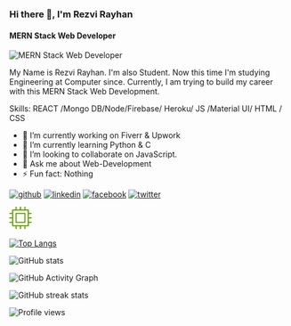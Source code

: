 ### Hi there 👋, I'm Rezvi Rayhan
#### MERN Stack Web Developer 
![MERN Stack Web Developer ](https://i.ibb.co/XJWvHQb/IMG-20200321-214424.jpg)

My Name is Rezvi Rayhan. I'm also Student. Now this time I'm studying Engineering at Computer since.
Currently, I am trying to build my career with this MERN Stack Web Development.

Skills: REACT /Mongo DB/Node/Firebase/ Heroku/ JS /Material UI/ HTML / CSS

- 🔭 I’m currently working on Fiverr & Upwork 
- 🌱 I’m currently learning Python & C 
- 👯 I’m looking to collaborate on JavaScript. 
- 💬 Ask me about Web-Development 
- ⚡ Fun fact: Nothing 


[<img src='https://cdn.jsdelivr.net/npm/simple-icons@3.0.1/icons/github.svg' alt='github' height='40'>](https://github.com/rezvirayhan2002)  [<img src='https://cdn.jsdelivr.net/npm/simple-icons@3.0.1/icons/linkedin.svg' alt='linkedin' height='40'>](https://www.linkedin.com/in/rezvi-rayhan-3943531b3/)  [<img src='https://cdn.jsdelivr.net/npm/simple-icons@3.0.1/icons/facebook.svg' alt='facebook' height='40'>](https://www.facebook.com/sksagor.rayhan)  [<img src='https://cdn.jsdelivr.net/npm/simple-icons@3.0.1/icons/twitter.svg' alt='twitter' height='40'>](https://twitter.com/rezvi_rayhan)  

<a href='https://docs.github.com/en/developers'><img src='https://raw.githubusercontent.com/acervenky/animated-github-badges/master/assets/devbadge.gif' width='40' height='40'></a> 

[![Top Langs](https://github-readme-stats.vercel.app/api/top-langs/?username=rezvirayhan2002)](https://github.com/anuraghazra/github-readme-stats)

![GitHub stats](https://github-readme-stats.vercel.app/api?username=rezvirayhan2002&show_icons=true)  

![GitHub Activity Graph](https://activity-graph.herokuapp.com/graph?username=rezvirayhan2002)  

![GitHub streak stats](https://github-readme-streak-stats.herokuapp.com/?user=rezvirayhan2002)  

![Profile views](https://gpvc.arturio.dev/rezvirayhan2002)  
